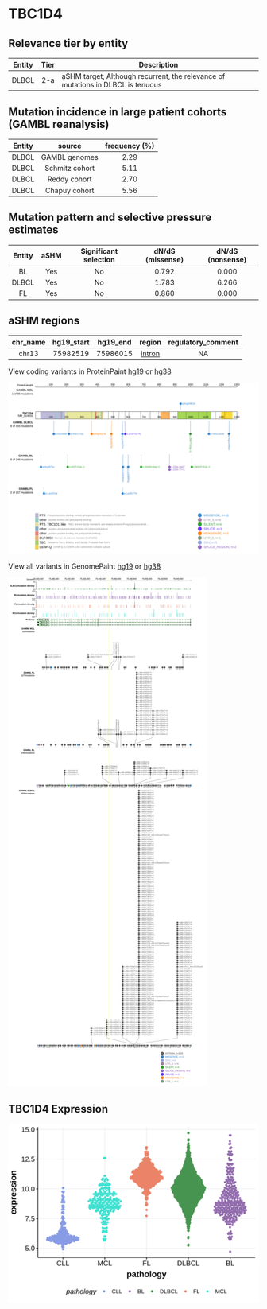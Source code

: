 # TBC1D4

## Relevance tier by entity

|Entity|Tier|Description                              |
|:------:|:----:|-----------------------------------------|
|DLBCL |2-a | aSHM target; Although recurrent, the relevance of mutations in DLBCL is tenuous |

## Mutation incidence in large patient cohorts (GAMBL reanalysis)

|Entity|source        |frequency (%)|
|:------:|:--------------:|:-------------:|
|DLBCL |GAMBL genomes |2.29         |
|DLBCL |Schmitz cohort|5.11         |
|DLBCL |Reddy cohort  |2.70         |
|DLBCL |Chapuy cohort |5.56         |

## Mutation pattern and selective pressure estimates

|Entity|aSHM|Significant selection|dN/dS (missense)|dN/dS (nonsense)|
|:------:|:----:|:---------------------:|:----------------:|:----------------:|
|BL    |Yes |No                   |0.792           |0.000           |
|DLBCL |Yes |No                   |1.783           |6.266           |
|FL    |Yes |No                   |0.860           |0.000           |

## aSHM regions

|chr_name|hg19_start|hg19_end|region                                                                                       |regulatory_comment|
|:--------:|:----------:|:--------:|:---------------------------------------------------------------------------------------------:|:------------------:|
|chr13   |75982519  |75986015|[intron](https://genome.ucsc.edu/s/rdmorin/GAMBL%20hg19?position=chr13%3A75982519%2D75986015)|NA                |


View coding variants in ProteinPaint [hg19](https://morinlab.github.io/LLMPP/GAMBL/TBC1D4_protein.html)  or [hg38](https://morinlab.github.io/LLMPP/GAMBL/TBC1D4_protein_hg38.html)

![image](images/proteinpaint/TBC1D4_NM_014832.svg)

View all variants in GenomePaint [hg19](https://morinlab.github.io/LLMPP/GAMBL/TBC1D4.html)  or [hg38](https://morinlab.github.io/LLMPP/GAMBL/TBC1D4_hg38.html)

![image](images/proteinpaint/TBC1D4.svg)
## TBC1D4 Expression
![image](images/gene_expression/TBC1D4_by_pathology.svg)
